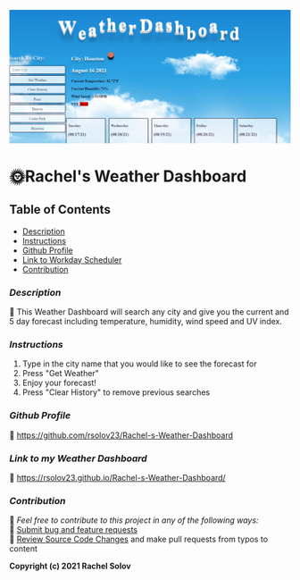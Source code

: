 ![A screenshot of the web page](./assets/images/screenshot.png)

# 🌞Rachel's Weather Dashboard

## **Table of Contents**

- [Description](#description)
- [Instructions](#instructions)
- [Github Profile](#github-profile)
- [Link to Workday Scheduler](#weather-dashboard)
- [Contribution](#contribution)

### _Description_

🔹 This Weather Dashboard will search any city and give you the current and 5 day forecast including temperature, humidity, wind speed and UV index.

### _Instructions_

1. Type in the city name that you would like to see the forecast for
2. Press "Get Weather"
3. Enjoy your forecast!
4. Press "Clear History" to remove previous searches

### _Github Profile_

🔹 https://github.com/rsolov23/Rachel-s-Weather-Dashboard

### _Link to my Weather Dashboard_

🔹 https://rsolov23.github.io/Rachel-s-Weather-Dashboard/

### _Contribution_

🔹 _Feel free to contribute to this project in any of the following ways:_<br />
🔹 [Submit bug and feature requests](https://github.com/rsolov23/Rachel-s-Weather-Dashboard/issues)<br />
🔹 [Review Source Code Changes](https://github.com/rsolov23/Rachel-s-Weather-Dashboard/pulls) and make pull requests from typos to content

**Copyright (c) 2021 Rachel Solov**
